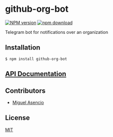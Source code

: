 # github-org-bot

  [![NPM version][npm-image]][npm-url]
  [![npm download][download-image]][download-url]
  
Telegram bot for notifications over an organization

## Installation

```
$ npm install github-org-bot
```

## [API Documentation](https://maasencioh.github.io/github-org-bot/)

## Contributors

  * [Miguel Asencio](https://github.com/maasencioh)

## License

[MIT](./LICENSE)

[npm-image]: https://img.shields.io/npm/v/github-org-bot.svg?style=flat-square
[npm-url]: https://npmjs.org/package/github-org-bot
[download-image]: https://img.shields.io/npm/dm/github-org-bot.svg?style=flat-square
[download-url]: https://npmjs.org/package/github-org-bot
